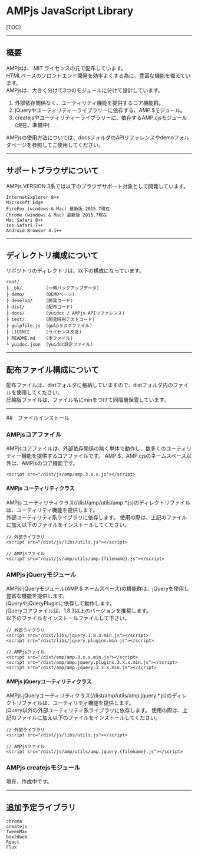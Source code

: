 # AMPjs JavaScript Library


[TOC]


---


## 概要
AMPjsは、 MIT ライセンスの元で配布しています。  
HTMLベースのフロントエンド開発を効率よくする為に、豊富な機能を備えています。  
AMPjsは、大きく分けて3つのモジュールに分けて設計しています。

1. 外部依存関係なく、ユーティリティ機能を提供するコア機能群。
1. jQueryやユーティリティーライブラリーに依存する、AMP.$モジュール。
1. createjsやユーティリティーライブラリーに、依存するAMP.cjsモジュール (現在、準備中)

AMPjsの使用方法については、docsフォルダのAPIリファレンスやdemoフォルダページを参照してご使用してください。


---


## サポートブラウザについて
AMPjs VERSION 3系では以下のブラウザサポート対象として開発しています。

```
InternetExplorer 8++
Microsoft Edge
FireFox (windows & Mac) 最新版 2015.7現在
Chrome (windows & Mac) 最新版 2015.7現在
Mac Safari 8++
ios Safari 7++
Android Browser 4.1++
```


---


## ディレクトリ構成について
リポジトリのディレクトリは、以下の構成になっています。

```
root/
├ _bk/         (一時バックアップデータ)
├ demo/        (DEMOページ)
├ develop/     (開発コード)
├ dist/        (配布コード)
├ docs/        (yuidoc / AMPjs APIリファレンス)
├ test/        (開発時用テストコード)
├ gulpfile.js  (gulpタスクファイル)
├ LICENCE      (ライセンス文言)
├ README.md    (本ファイル)
└ yuidoc.json  (yuidoc設定ファイル)
```


---


## 配布ファイル構成について
配布ファイルは、distフォルダに格納していますので、distフォルダ内のファイルを使用してください。  
圧縮版ファイルは、ファイル名にminをつけて同階層保管しています。


---


##　ファイルインストール

### AMPjsコアファイル
AMPjsコアファイルは、外部依存関係の無く単体で動作し、数多くのユーティリティー機能を提供するコアファイルです。
AMP.$、AMP.cjsのネームスペース以外は、AMPjsのコア機能です。

```
<script src="/dist/js/amp/amp.3.x.x.js"></script>
```
#### AMPjs ユーティリティクラス
AMPjs ユーティリティクラス(/dist/amp/utils/amp.*.js)のディレクトリファイルは、ユーティリティ機能を提供します。  
外部ユーティリティ系ライブラリに依存します。
使用の際は、上記のファイルに加え以下のファイルをインストールしてください。


```
// 外部ライブラリ
<script src="/dist/js/libs/utils.js"></script>

// AMPjsファイル
<script src="/dist/js/amp/utils/amp.{filename}.js"></script>
```



### AMPjs jQueryモジュール
AMPjs jQueryモジュール(AMP.$ ネームスペース)の機能群は、jQueryを使用し豊富な機能を提供します。  
jQueryやjQueryPluginに依存して動作します。  
jQueryコアファイルは、1.8.3以上のバージョンを推奨します。  
以下のファイルをインストールファイルして下さい。

```
// 外部ライブラリ
<script src="/dist/libs/jquery.1.8.3.min.js"></script>
<script src="/dist/libs/jquery.plugins.min.js"></script>

// AMPjsファイル
<script src="/dist/amp/amp.3.x.x.min.js"></script>
<script src="/dist/amp/amp.jquery.plugins.3.x.x.min.js"></script>
<script src="/dist/amp/amp.jquery.3.x.x.min.js"></script>
```


#### AMPjs jQueryユーティリティクラス
AMPjs jQueryユーティリティクラス(/dist/amp/utils/amp.jquery.*.js)のディレクトリファイルは、ユーティリティ機能を提供します。  
jQuery以外の外部ユーティリティ系ライブラリに依存します。
使用の際は、上記のファイルに加え以下のファイルをインストールしてください。


```
// 外部ライブラリ
<script src="/dist/js/libs/utils.js"></script>

// AMPjsファイル
<script src="/dist/js/amp/utils/amp.jquery.{filename}.js"></script>
```


### AMPjs createjsモジュール
現在、作成中です。



---

## 追加予定ライブラリ
```
chroma
createjs
TweenMax
box2dweb
React  
Flux  
```
